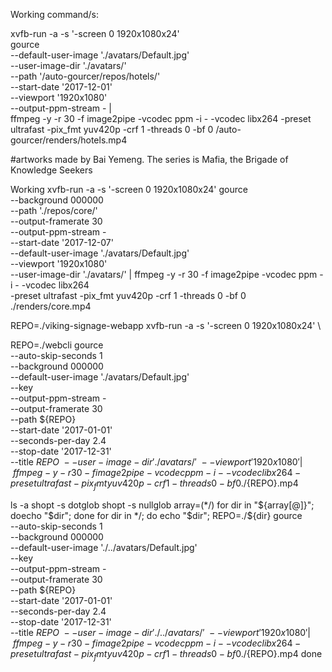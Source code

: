 Working command/s:

xvfb-run -a -s '-screen 0 1920x1080x24' \
gource \
    --default-user-image './avatars/Default.jpg' \
    --user-image-dir './avatars/' \
    --path '/auto-gourcer/repos/hotels/' \
    --start-date '2017-12-01' \
    --viewport '1920x1080' \
    --output-ppm-stream - | \
ffmpeg -y -r 30 -f image2pipe -vcodec ppm -i - -vcodec libx264 -preset ultrafast -pix_fmt yuv420p -crf 1 -threads 0 -bf 0 /auto-gourcer/renders/hotels.mp4

#artworks made by Bai Yemeng. The series is Mafia, the Brigade of Knowledge Seekers

Working
xvfb-run -a -s '-screen 0 1920x1080x24' gource \
            --background 000000 \
            --path './repos/core/' \
            --output-framerate 30 \
            --output-ppm-stream - \
            --start-date '2017-12-07'\
            --default-user-image './avatars/Default.jpg' \
            --viewport '1920x1080'\
            --user-image-dir './avatars/' | ffmpeg -y -r 30 -f image2pipe -vcodec ppm -i - -vcodec libx264 \
            -preset ultrafast -pix_fmt yuv420p -crf 1 -threads 0 -bf 0 ./renders/core.mp4

REPO=./viking-signage-webapp
xvfb-run -a -s '-screen 0 1920x1080x24' \

REPO=./webcli
gource \
    --auto-skip-seconds 1 \
    --background 000000 \
    --default-user-image './avatars/Default.jpg' \
    --key \
    --output-ppm-stream - \
    --output-framerate 30 \
    --path ${REPO} \
    --start-date '2017-01-01' \
    --seconds-per-day 2.4 \
    --stop-date '2017-12-31' \
    --title ${REPO} \
    --user-image-dir './avatars/' \
    --viewport '1920x1080' | \
ffmpeg -y -r 30 -f image2pipe -vcodec ppm -i - -vcodec libx264 -preset ultrafast -pix_fmt yuv420p -crf 1 -threads 0 -bf 0 ./${REPO}.mp4


ls -a
shopt -s dotglob
shopt -s nullglob
array=(*/)
for dir in "${array[@]}"; doecho "$dir"; done
for dir in */; do
    echo "$dir";
    REPO=./${dir}
    gource \
        --auto-skip-seconds 1 \
        --background 000000 \
        --default-user-image './../avatars/Default.jpg' \
        --key \
        --output-ppm-stream - \
        --output-framerate 30 \
        --path ${REPO} \
        --start-date '2017-01-01' \
        --seconds-per-day 2.4 \
        --stop-date '2017-12-31' \
        --title ${REPO} \
        --user-image-dir './../avatars/' \
        --viewport '1920x1080' | \
    ffmpeg -y -r 30 -f image2pipe -vcodec ppm -i - -vcodec libx264 -preset ultrafast -pix_fmt yuv420p -crf 1 -threads 0 -bf 0 ./${REPO}.mp4
done